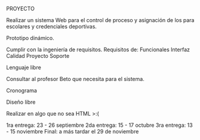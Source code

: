 PROYECTO

Realizar un sistema Web para el control de proceso y asignación de los para escolares y credenciales deportivas.

Prototipo dinámico.

Cumplir con la ingeniería de requisitos.
Requisitos de:
Funcionales
Interfaz 
Calidad
Proyecto
Soporte

Lenguaje libre 


Consultar al profesor Beto que necesita para el sistema.

Cronograma

Diseño libre

Realizar en algo que no sea HTML  >:(

1ra entrega: 23 - 26 septiembre
2da entrega: 15 - 17 octubre
3ra entrega: 13 - 15 noviembre 
Final: a más tardar el 29 de noviembre

